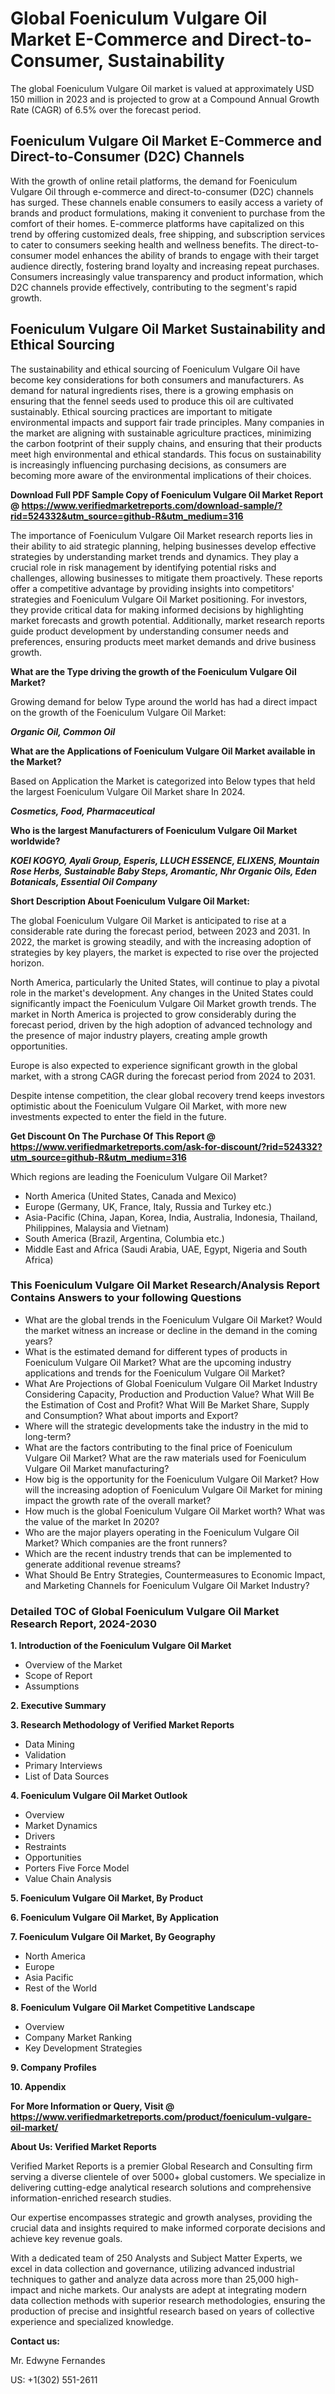 <h1>Global Foeniculum Vulgare Oil Market E-Commerce and Direct-to-Consumer, Sustainability</h1><p class=""><p>The global Foeniculum Vulgare Oil market is valued at approximately USD 150 million in 2023 and is projected to grow at a Compound Annual Growth Rate (CAGR) of 6.5% over the forecast period.</p> <h2>Foeniculum Vulgare Oil Market E-Commerce and Direct-to-Consumer (D2C) Channels</h2> <p>With the growth of online retail platforms, the demand for Foeniculum Vulgare Oil through e-commerce and direct-to-consumer (D2C) channels has surged. These channels enable consumers to easily access a variety of brands and product formulations, making it convenient to purchase from the comfort of their homes. E-commerce platforms have capitalized on this trend by offering customized deals, free shipping, and subscription services to cater to consumers seeking health and wellness benefits. The direct-to-consumer model enhances the ability of brands to engage with their target audience directly, fostering brand loyalty and increasing repeat purchases. Consumers increasingly value transparency and product information, which D2C channels provide effectively, contributing to the segment's rapid growth.</p> <h2>Foeniculum Vulgare Oil Market Sustainability and Ethical Sourcing</h2> <p>The sustainability and ethical sourcing of Foeniculum Vulgare Oil have become key considerations for both consumers and manufacturers. As demand for natural ingredients rises, there is a growing emphasis on ensuring that the fennel seeds used to produce this oil are cultivated sustainably. Ethical sourcing practices are important to mitigate environmental impacts and support fair trade principles. Many companies in the market are aligning with sustainable agriculture practices, minimizing the carbon footprint of their supply chains, and ensuring that their products meet high environmental and ethical standards. This focus on sustainability is increasingly influencing purchasing decisions, as consumers are becoming more aware of the environmental implications of their choices.</p> </p><p class=""><strong>Download Full PDF Sample Copy of Foeniculum Vulgare Oil Market Report @ <a href="https://www.verifiedmarketreports.com/download-sample/?rid=524332&utm_source=github-R&utm_medium=316" target="_blank">https://www.verifiedmarketreports.com/download-sample/?rid=524332&utm_source=github-R&utm_medium=316</a></strong></p><p>The importance of&nbsp;Foeniculum Vulgare Oil Market research reports lies in their ability to aid strategic planning, helping businesses develop effective strategies by understanding market trends and dynamics. They play a crucial role in risk management by identifying potential risks and challenges, allowing businesses to mitigate them proactively. These reports offer a competitive advantage by providing insights into competitors' strategies and Foeniculum Vulgare Oil Market positioning. For investors, they provide critical data for making informed decisions by highlighting market forecasts and growth potential. Additionally, market research reports guide product development by understanding consumer needs and preferences, ensuring products meet market demands and drive business growth.</p><p><strong>What are the&nbsp;Type driving the growth of the Foeniculum Vulgare Oil Market?</strong></p><p id="" class="">Growing demand for below Type around the world has had a direct impact on the growth of the Foeniculum Vulgare Oil Market:</p><p class=""><em><strong>Organic Oil, Common Oil</strong></em></p><p class=""><strong>What are the&nbsp;Applications&nbsp;of Foeniculum Vulgare Oil Market available in the Market?</strong></p><p id="" class="">Based on Application the Market is categorized into Below types that held the largest Foeniculum Vulgare Oil Market share In 2024.</p><p class=""><em><strong>Cosmetics, Food, Pharmaceutical</strong></em></p><p class=""><strong>Who is the largest Manufacturers of Foeniculum Vulgare Oil Market worldwide?</strong></p><p><em><strong>KOEI KOGYO, Ayali Group, Esperis, LLUCH ESSENCE, ELIXENS, Mountain Rose Herbs, Sustainable Baby Steps, Aromantic, Nhr Organic Oils, Eden Botanicals, Essential Oil Company</strong></em></p><p id="" class=""><strong>Short Description About Foeniculum Vulgare Oil Market:</strong></p><p>The global Foeniculum Vulgare Oil Market is anticipated to rise at a considerable rate during the forecast period, between 2023 and 2031. In 2022, the market is growing steadily, and with the increasing adoption of strategies by key players, the market is expected to rise over the projected horizon.</p><p>North America, particularly the United States, will continue to play a pivotal role in the market's development. Any changes in the United States could significantly impact the Foeniculum Vulgare Oil Market growth trends. The market in North America is projected to grow considerably during the forecast period, driven by the high adoption of advanced technology and the presence of major industry players, creating ample growth opportunities.</p><p>Europe is also expected to experience significant growth in the global market, with a strong CAGR during the forecast period from 2024 to 2031.</p><p>Despite intense competition, the clear global recovery trend keeps investors optimistic about the Foeniculum Vulgare Oil Market, with more new investments expected to enter the field in the future.</p><p id="" class=""><strong>Get Discount On The Purchase Of This Report @ <a href="https://www.verifiedmarketreports.com/ask-for-discount/?rid=524332?utm_source=github-R&utm_medium=316" target="_blank">https://www.verifiedmarketreports.com/ask-for-discount/?rid=524332?utm_source=github-R&utm_medium=316</a></strong></p><p class="">Which regions are leading the Foeniculum Vulgare Oil Market?</p><ul><li>North America (United States, Canada and Mexico)</li><li>Europe (Germany, UK, France, Italy, Russia and Turkey etc.)</li><li>Asia-Pacific (China, Japan, Korea, India, Australia, Indonesia, Thailand, Philippines, Malaysia and Vietnam)</li><li>South America (Brazil, Argentina, Columbia etc.)</li><li>Middle East and Africa (Saudi Arabia, UAE, Egypt, Nigeria and South Africa)</li></ul><h3 id="" class="">This Foeniculum Vulgare Oil Market Research/Analysis Report Contains Answers to your following Questions</h3><ul><li>What are the global trends in the Foeniculum Vulgare Oil Market? Would the market witness an increase or decline in the demand in the coming years?</li><li>What is the estimated demand for different types of products in Foeniculum Vulgare Oil Market? What are the upcoming industry applications and trends for the Foeniculum Vulgare Oil Market?</li><li>What Are Projections of Global Foeniculum Vulgare Oil Market Industry Considering Capacity, Production and Production Value? What Will Be the Estimation of Cost and Profit? What Will Be Market Share, Supply and Consumption? What about imports and Export?</li><li>Where will the strategic developments take the industry in the mid to long-term?</li><li>What are the factors contributing to the final price of Foeniculum Vulgare Oil Market? What are the raw materials used for Foeniculum Vulgare Oil Market manufacturing?</li><li>How big is the opportunity for the Foeniculum Vulgare Oil Market? How will the increasing adoption of Foeniculum Vulgare Oil Market for mining impact the growth rate of the overall market?</li><li>How much is the global Foeniculum Vulgare Oil Market worth? What was the value of the market In 2020?</li><li>Who are the major players operating in the Foeniculum Vulgare Oil Market? Which companies are the front runners?</li><li>Which are the recent industry trends that can be implemented to generate additional revenue streams?</li><li>What Should Be Entry Strategies, Countermeasures to Economic Impact, and Marketing Channels for Foeniculum Vulgare Oil Market Industry?</li></ul><h3 id="" class="">Detailed TOC of Global Foeniculum Vulgare Oil Market Research Report, 2024-2030</h3><p id="" class=""><strong>1. Introduction of the Foeniculum Vulgare Oil Market</strong></p><ul><li>Overview of the Market</li><li>Scope of Report</li><li>Assumptions</li></ul><p id="" class=""><strong>2. Executive Summary</strong></p><p id="" class=""><strong>3. Research Methodology of Verified Market Reports</strong></p><ul><li>Data Mining</li><li>Validation</li><li>Primary Interviews</li><li>List of Data Sources</li></ul><p id="" class=""><strong>4. Foeniculum Vulgare Oil Market Outlook</strong></p><ul><li>Overview</li><li>Market Dynamics</li><li>Drivers</li><li>Restraints</li><li>Opportunities</li><li>Porters Five Force Model</li><li>Value Chain Analysis</li></ul><p id="" class=""><strong>5. Foeniculum Vulgare Oil Market, By Product</strong></p><p id="" class=""><strong>6. Foeniculum Vulgare Oil Market, By Application</strong></p><p id="" class=""><strong>7. Foeniculum Vulgare Oil Market, By Geography</strong></p><ul><li>North America</li><li>Europe</li><li>Asia Pacific</li><li>Rest of the World</li></ul><p id="" class=""><strong>8. Foeniculum Vulgare Oil Market Competitive Landscape</strong></p><ul><li>Overview</li><li>Company Market Ranking</li><li>Key Development Strategies</li></ul><p id="" class=""><strong>9. Company Profiles</strong></p><p id="" class=""><strong>10. Appendix</strong></p><p id="" class=""><strong>For More Information or Query, Visit @ <a href="https://www.verifiedmarketreports.com/product/foeniculum-vulgare-oil-market/" target="_blank">https://www.verifiedmarketreports.com/product/foeniculum-vulgare-oil-market/</a></strong></p><p id="" class=""><strong>About Us: Verified Market Reports</strong></p><p id="" class="">Verified Market Reports is a premier Global Research and Consulting firm serving a diverse clientele of over 5000+ global customers. We specialize in delivering cutting-edge analytical research solutions and comprehensive information-enriched research studies.</p><p id="" class="">Our expertise encompasses strategic and growth analyses, providing the crucial data and insights required to make informed corporate decisions and achieve key revenue goals.</p><p id="" class="">With a dedicated team of 250 Analysts and Subject Matter Experts, we excel in data collection and governance, utilizing advanced industrial techniques to gather and analyze data across more than 25,000 high-impact and niche markets. Our analysts are adept at integrating modern data collection methods with superior research methodologies, ensuring the production of precise and insightful research based on years of collective experience and specialized knowledge.</p><p id="" class=""><strong>Contact us:</strong></p><p id="" class="">Mr. Edwyne Fernandes</p><p id="" class="">US: +1(302) 551-2611</p>